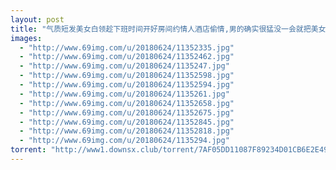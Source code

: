 ```yaml
---
layout: post
title: "气质短发美女白领趁下班时间开好房间约情人酒店偷情,男的确实很猛没一会就把美女操爽了还不舍的抱在一起!"
images:
  - "http://www.69img.com/u/20180624/11352335.jpg"
  - "http://www.69img.com/u/20180624/11352462.jpg"
  - "http://www.69img.com/u/20180624/1135247.jpg"
  - "http://www.69img.com/u/20180624/11352598.jpg"
  - "http://www.69img.com/u/20180624/11352594.jpg"
  - "http://www.69img.com/u/20180624/1135261.jpg"
  - "http://www.69img.com/u/20180624/11352658.jpg"
  - "http://www.69img.com/u/20180624/11352675.jpg"
  - "http://www.69img.com/u/20180624/11352845.jpg"
  - "http://www.69img.com/u/20180624/11352818.jpg"
  - "http://www.69img.com/u/20180624/1135294.jpg"
torrent: "http://www1.downsx.club/torrent/7AF05DD11087F89234D01CB6E2E49A785981701A"
---
```

